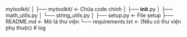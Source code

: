 mytoolkit/
│
├── mytoolkit/              ← Chứa code chính
│   ├── __init__.py
│   ├── math_utils.py
│   └── string_utils.py
│
├── setup.py                ← File setup
├── README.md               ← Mô tả thư viện
└── requirements.txt        ← (Nếu có thư viện phụ thuộc)
#   l o g  
 